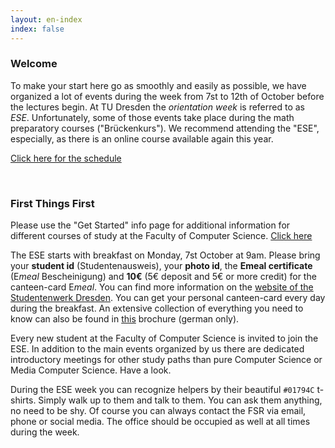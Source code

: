 ```yaml
---
layout: en-index
index: false
---
```


### Welcome

To make your start here go as smoothly and easily as possible, we have organized a lot of events during the week from 7st to 12th of October before the lectures begin. At TU Dresden the *orientation week* is referred to as *ESE*. Unfortunately, some of those events take place during the math preparatory courses ("Brückenkurs"). We recommend attending the "ESE", especially, as there is an online course available again this year.

<a class="btn" href="/{{site.year}}/en/events">Click here for the schedule</a>

<br />

### First Things First

<div class="info">Please use the "Get Started" info page for additional information for different courses of study at the Faculty of Computer Science. <a href="https://tu-dresden.de/ing/informatik/studium/so-gehts-los?set_language=en" target="_blank">Click here</a> </div>

The ESE starts with breakfast on Monday, 7st October at 9am. Please bring your **student id** (Studentenausweis), your **photo id**, the **Emeal certificate** (E*meal* Bescheinigung) and **10€** (5€ deposit and 5€ or more credit) for the canteen-card E*meal*. You can find more information on the [website of the Studentenwerk Dresden](http://www.studentenwerk-dresden.de/english/mensen/emeal.html). You can get your personal canteen-card every day during the breakfast.
An extensive collection of everything you need to know can also be found in [this](https://github.com/fsr/nopanic/releases/download/v{{site.year}}/untitled_compressed.pdf) brochure (german only).

Every new student at the Faculty of Computer Science is invited to join the ESE. In addition to the main events organized by us there are dedicated introductory meetings for other study paths than pure Computer Science or Media Computer Science. Have a look.


During the ESE week you can recognize helpers by their beautiful `#01794C` t-shirts. Simply walk up to them and talk to them. You can ask them anything, no need to be shy. Of course you can always contact the FSR via email, phone or social media. The office should be occupied as well at all times during the week. 

